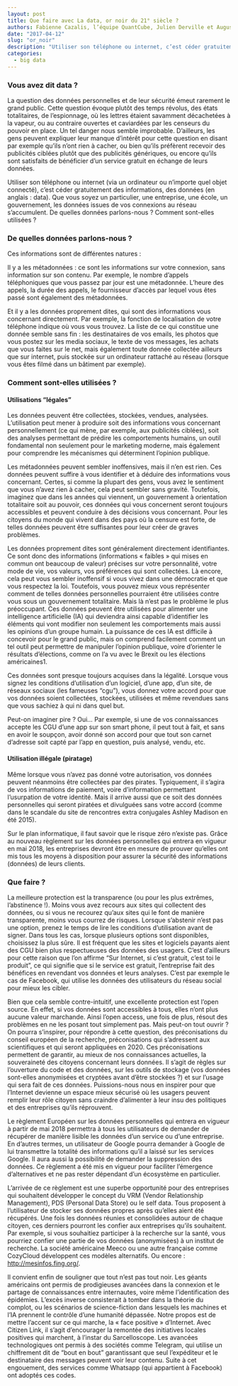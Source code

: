 ```yaml
---
layout: post
title: Que faire avec La data, or noir du 21° siècle ?
authors: Fabienne Cazalis, l’équipe QuantCube, Julien Derville et Augustin Poupard (Association Familiale Mulliez) et Thanh Nghiem 
date: "2017-04-12"
slug: "or_noir"
description: "Utiliser son téléphone ou internet, c’est céder gratuitement des informations, des données. De quelles données parlons-nous ? Comment sont-elles utilisées ?"
categories:
  - big data
---
```


### Vous avez dit data ?

La question des données personnelles et de leur sécurité émeut rarement le grand public. Cette question évoque plutôt des temps révolus, des états totalitaires, de l’espionnage, où les lettres étaient savamment décachetées à la vapeur, ou au contraire ouvertes et caviardées par les censeurs du pouvoir en place. Un tel danger nous semble improbable. D’ailleurs, les gens peuvent expliquer leur manque d’intérêt pour cette question en disant par exemple qu’ils n’ont rien à cacher, ou bien qu’ils préfèrent recevoir des publicités ciblées plutôt que des publicités génériques, ou encore qu’ils sont satisfaits de bénéficier d’un service gratuit en échange de leurs données. 

Utiliser son téléphone ou internet (via un ordinateur ou n’importe quel objet connecté), c’est céder gratuitement des informations, des données (en anglais : data). Que vous soyez un particulier, une entreprise, une école, un gouvernement, les données issues de vos connexions au réseau s’accumulent. De quelles données parlons-nous ? Comment sont-elles utilisées ?

### De quelles données parlons-nous ?

Ces informations sont de différentes natures :

Il y a les métadonnées : ce sont les informations sur votre connexion, sans information sur son contenu. Par exemple, le nombre d’appels téléphoniques que vous passez par jour est une métadonnée. L’heure des appels, la durée des appels, le fournisseur d’accès par lequel vous êtes passé sont également des métadonnées. 

Et il y a les données proprement dites, qui sont des informations vous concernant directement. Par exemple, la fonction de localisation de votre téléphone indique où vous vous trouvez. La liste de ce qui constitue une donnée semble sans fin : les destinataires de vos emails, les photos que vous postez sur les media sociaux, le texte de vos messages, les achats que vous faites sur le net, mais également toute donnée collectée ailleurs que sur internet, puis stockée sur un ordinateur rattaché au réseau (lorsque vous êtes filmé dans un bâtiment par exemple). 

### Comment sont-elles utilisées ?

#### Utilisations “légales”

Les données peuvent être collectées, stockées, vendues, analysées. L’utilisation peut mener à produire soit des informations vous concernant personnellement (ce qui mène, par exemple, aux publicités ciblées), soit des analyses permettant de prédire les comportements humains, un outil fondamental non seulement pour le marketing moderne, mais également pour comprendre les mécanismes qui déterminent l’opinion publique.

Les métadonnées peuvent sembler inoffensives, mais il n’en est rien. Ces données peuvent suffire à vous identifier et à déduire des informations vous concernant. Certes, si comme la plupart des gens, vous avez le sentiment que vous n’avez rien à cacher, cela peut sembler sans gravité. Toutefois, imaginez que dans les années qui viennent, un gouvernement à orientation totalitaire soit au pouvoir, ces données qui vous concernent seront toujours accessibles et peuvent conduire à des décisions vous concernant. Pour les citoyens du monde qui vivent dans des pays où la censure est forte, de telles données peuvent être suffisantes pour leur créer de graves problèmes.

Les données proprement dites sont généralement directement identifiantes. Ce sont donc des informations (informations « faibles » qui mises en commun ont beaucoup de valeur) précises sur votre personnalité, votre mode de vie, vos valeurs, vos préférences qui sont collectées. Là encore, cela peut vous sembler inoffensif si vous vivez dans une démocratie et que vous respectez la loi. Toutefois, vous pouvez mieux vous représenter comment de telles données personnelles pourraient être utilisées contre vous sous un gouvernement totalitaire. Mais là n’est pas le problème le plus préoccupant. Ces données peuvent être utilisées pour alimenter une intelligence artificielle (IA) qui deviendra ainsi capable d’identifier les éléments qui vont modifier non seulement les comportements mais aussi les opinions d’un groupe humain. La puissance de ces IA est difficile à concevoir pour le grand public, mais on comprend facilement comment un tel outil peut permettre de manipuler l’opinion publique, voire d’orienter le résultats d’élections, comme on l’a vu avec le Brexit ou les élections américaines1.  

Ces données sont presque toujours acquises dans la légalité. Lorsque vous signez les conditions d’utilisation d’un logiciel, d’une app, d’un site, de réseaux sociaux (les fameuses “cgu”), vous donnez votre accord pour que vos données soient collectées, stockées, utilisées et même revendues sans que vous sachiez à qui ni dans quel but.

Peut-on imaginer pire ? Oui… Par exemple, si une de vos connaissances accepte les CGU d’une app sur son smart phone, il peut tout à fait, et sans en avoir le soupçon, avoir donné son accord pour que tout son carnet d’adresse soit capté par l’app en question, puis analysé, vendu, etc.

#### Utilisation illégale (piratage)

Même lorsque vous n’avez pas donné votre autorisation, vos données peuvent néanmoins être collectées par des pirates. Typiquement, il s’agira de vos informations de paiement, voire d’information permettant l’usurpation de votre identité. Mais il arrive aussi que ce soit des données personnelles qui seront piratées et divulguées sans votre accord (comme dans le scandale du site de rencontres extra conjugales Ashley Madison en été 2015).

Sur le plan informatique, il faut savoir que le risque zéro n’existe pas. Grâce au nouveau règlement sur les données personnelles qui entrera en vigueur en mai 2018, les entreprises devront être en mesure de prouver qu’elles ont mis tous les moyens à disposition pour assurer la sécurité des informations (données) de leurs clients.

### Que faire ?

La meilleure protection est la transparence (ou pour les plus extrêmes, l’abstinence !). Moins vous avez recours aux sites qui collectent des données, ou si vous ne recourez qu’aux sites qui le font de manière transparente, moins vous courrez de risques. Lorsque s’abstenir n’est pas une option, prenez le temps de lire les conditions d’utilisation avant de signer. Dans tous les cas, lorsque plusieurs options sont disponibles, choisissez la plus sûre. Il est fréquent que les sites et logiciels payants aient des CGU bien plus respectueuses des données des usagers. C’est d’ailleurs pour cette raison que l’on affirme “Sur Internet, si c’est gratuit, c’est toi le produit”, ce qui signifie que si le service est gratuit, l’entreprise fait des bénéfices en revendant vos données et leurs analyses. C’est par exemple le cas de Facebook, qui utilise les données des utilisateurs du réseau social pour mieux les cibler.

Bien que cela semble contre-intuitif, une excellente protection est l’open source. En effet, si vos données sont accessibles à tous, elles n’ont plus aucune valeur marchande. Ainsi l’open access, une fois de plus, résout des problèmes en ne les posant tout simplement pas. Mais peut-on tout ouvrir ? On pourra s’inspirer, pour répondre à cette question, des préconisations du conseil européen de la recherche, préconisations qui s’adressent aux scientifiques et qui seront appliquées en 2020. Ces préconisations permettent de garantir, au mieux de nos connaissances actuelles, la souveraineté des citoyens concernant leurs données. Il s’agit de règles sur l’ouverture du code et des données, sur les outils de stockage (vos données sont-elles anonymisées et cryptées avant d’être stockées ?) et sur l’usage qui sera fait de ces données. Puissions-nous nous en inspirer pour que l’Internet devienne un espace mieux sécurisé où les usagers peuvent remplir leur rôle citoyen sans craindre d’alimenter à leur insu des politiques et des entreprises qu’ils réprouvent.

Le règlement Européen sur les données personnelles qui entrera en vigueur à partir de mai 2018 permettra à tous les utilisateurs de demander de récupérer de manière lisible les données d’un service ou d’une entreprise. En d’autres termes, un utilisateur de Google pourra demander à Google de lui transmettre la totalité des informations qu’il a laissé sur les services Google. Il aura aussi la possibilité de demander la suppression des données. Ce règlement a été mis en vigueur pour faciliter l’émergence d’alternatives et ne pas rester dépendant d’un écosystème en particulier.

L’arrivée de ce règlement est une superbe opportunité pour des entreprises qui souhaitent développer le concept du VRM (Vendor Relationship Management), PDS (Personal Data Store) ou le self data. Tous proposent à l’utilisateur de stocker ses données propres après qu’elles aient été récupérés. Une fois les données réunies et consolidées autour de chaque citoyen, ces derniers pourront les confier aux entreprises qu’ils souhaitent. Par exemple, si vous souhaitiez participer à la recherche sur la santé, vous pourriez confier une partie de vos données (anonymisées) à un institut de recherche. La société américaine Meeco ou une autre française comme CozyCloud développent ces modèles alternatifs. Ou encore : http://mesinfos.fing.org/.

Il convient enfin de souligner que tout n’est pas tout noir. Les géants américains ont permis de prodigieuses avancées dans la connexion et le partage de connaissances entre internautes, voire même l’identification des épidémies. L’excès inverse consisterait à tomber dans la théorie du complot, ou les scénarios de science-fiction dans lesquels les machines et l’IA prennent le contrôle d’une humanité dépassée. Notre propos est de mettre l’accent sur ce qui marche, la « face positive » d’Internet. Avec Citizen Link, il s’agit d’encourager la remontée des initiatives locales positives qui marchent, à l’instar du Sarcelloscope. Les avancées technologiques ont permis à des sociétés comme Telegram, qui utilise un chiffrement dit de “bout en bout” garantissant que seul l’expéditeur et le destinataire des messages peuvent voir leur contenu. Suite à cet engouement, des services comme Whatsapp (qui appartient à Facebook) ont adoptés ces codes.
